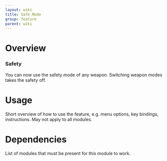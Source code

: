 ```yaml
---
layout: wiki
title: Safe Mode
group: feature
parent: wiki
---
```


# Overview

### Safety
You can now use the safety mode of any weapon. Switching weapon modes takes the safety off.


# Usage

Short overview of how to use the feature, e.g. menu options, key bindings, 
instructions. May not apply to all modules.


# Dependencies

List of modules that must be present for this module to work.
